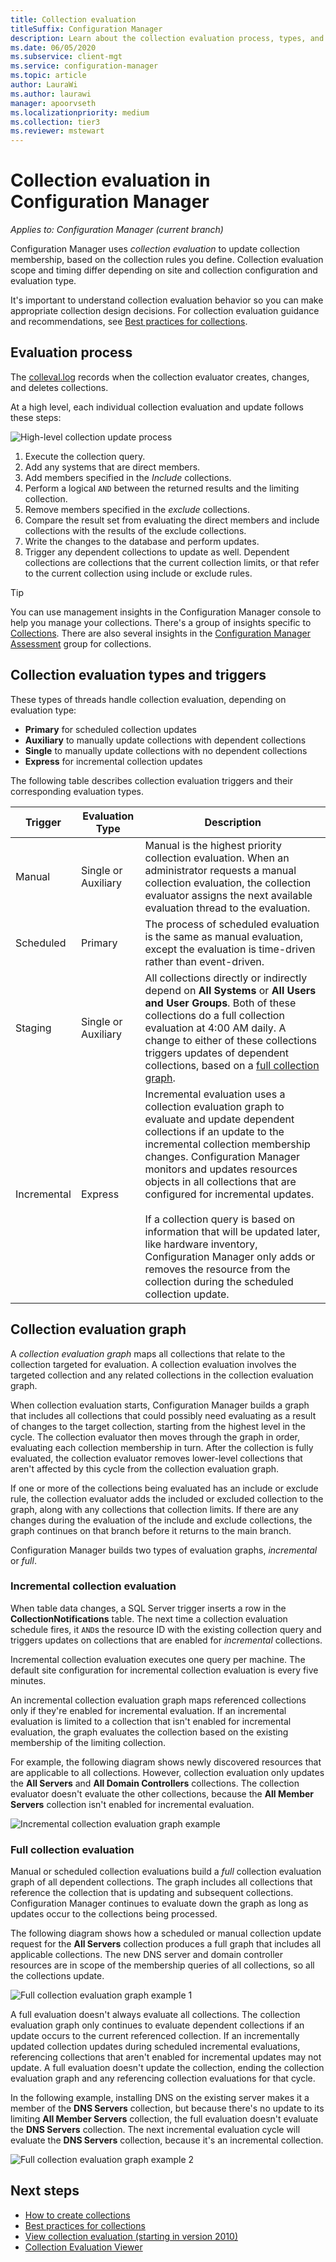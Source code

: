 ```yaml
---
title: Collection evaluation
titleSuffix: Configuration Manager
description: Learn about the collection evaluation process, types, and triggers. Understand the collection evaluation graph and hierarchy.
ms.date: 06/05/2020
ms.subservice: client-mgt
ms.service: configuration-manager
ms.topic: article
author: LauraWi
ms.author: laurawi
manager: apoorvseth
ms.localizationpriority: medium
ms.collection: tier3
ms.reviewer: mstewart
---
```


# Collection evaluation in Configuration Manager

*Applies to: Configuration Manager (current branch)*

Configuration Manager uses *collection evaluation* to update collection membership, based on the collection rules you define. Collection evaluation scope and timing differ depending on site and collection configuration and evaluation type.

It's important to understand collection evaluation behavior so you can make appropriate collection design decisions. For collection evaluation guidance and recommendations, see [Best practices for collections](best-practices-for-collections.md).

## Evaluation process

The [colleval.log](../../../plan-design/hierarchy/log-files.md#BKMK_ServerLogs) records when the collection evaluator creates, changes, and deletes collections.

At a high level, each individual collection evaluation and update follows these steps:

![High-level collection update process](media/high-level-collection-update-process.png)

1. Execute the collection query.
1. Add any systems that are direct members.
1. Add members specified in the *Include* collections.
1. Perform a logical `AND` between the returned results and the limiting collection.
1. Remove members specified in the *exclude* collections.
1. Compare the result set from evaluating the direct members and include collections with the results of the exclude collections.
1. Write the changes to the database and perform updates.
1. Trigger any dependent collections to update as well. Dependent collections are collections that the current collection limits, or that refer to the current collection using include or exclude rules.

> [!TIP]
> You can use management insights in the Configuration Manager console to help you manage your collections. There's a group of insights specific to [Collections](../../../servers/manage/management-insights.md#collections). There are also several insights in the [Configuration Manager Assessment](../../../servers/manage/management-insights.md#configuration-manager-assessment) group for collections.<!-- MEMDocs#967 -->

## Collection evaluation types and triggers

These types of threads handle collection evaluation, depending on evaluation type:

- **Primary** for scheduled collection updates
- **Auxiliary** to manually update collections with dependent collections
- **Single** to manually update collections with no dependent collections
- **Express** for incremental collection updates

The following table describes collection evaluation triggers and their corresponding evaluation types.

| Trigger | Evaluation Type | Description |
|---------|-----------------|-------------|
|Manual|Single or Auxiliary|Manual is the highest priority collection evaluation. When an administrator requests a manual collection evaluation, the collection evaluator assigns the next available evaluation thread to the evaluation.|
|Scheduled|Primary|The process of scheduled evaluation is the same as manual evaluation, except the evaluation is time-driven rather than event-driven.|
|Staging|Single or Auxiliary|All collections directly or indirectly depend on **All Systems** or **All Users and User Groups**. Both of these collections do a full collection evaluation at 4:00 AM daily. A change to either of these collections triggers updates of dependent collections, based on a [full collection graph](#collection-evaluation-graph).
|Incremental|Express|Incremental evaluation uses a collection evaluation graph to evaluate and update dependent collections if an update to the incremental collection membership changes. Configuration Manager monitors and updates resources objects in all collections that are configured for incremental updates.<br /><br />If a collection query is based on information that will be updated later, like hardware inventory, Configuration Manager only adds or removes the resource from the collection during the scheduled collection update.|

## Collection evaluation graph

A *collection evaluation graph* maps all collections that relate to the collection targeted for evaluation. A collection evaluation involves the targeted collection and any related collections in the collection evaluation graph.

When collection evaluation starts, Configuration Manager builds a graph that includes all collections that could possibly need evaluating as a result of changes to the target collection, starting from the highest level in the cycle. The collection evaluator then moves through the graph in order, evaluating each collection membership in turn. After the collection is fully evaluated, the collection evaluator removes lower-level collections that aren't affected by this cycle from the collection evaluation graph.

If one or more of the collections being evaluated has an include or exclude rule, the collection evaluator adds the included or excluded collection to the graph, along with any collections that collection limits. If there are any changes during the evaluation of the include and exclude collections, the graph continues on that branch before it returns to the main branch.

Configuration Manager builds two types of evaluation graphs, *incremental* or *full*.

### Incremental collection evaluation

When table data changes, a SQL Server trigger inserts a row in the **CollectionNotifications** table. The next time a collection evaluation schedule fires, it `AND`s the resource ID with the existing collection query and triggers updates on collections that are enabled for *incremental* collections.

Incremental collection evaluation executes one query per machine. The default site configuration for incremental collection evaluation is every five minutes.

An incremental collection evaluation graph maps referenced collections only if they're enabled for incremental evaluation. If an incremental evaluation is limited to a collection that isn't enabled for incremental evaluation, the graph evaluates the collection based on the existing membership of the limiting collection.

For example, the following diagram shows newly discovered resources that are applicable to all collections. However, collection evaluation only updates the **All Servers** and **All Domain Controllers** collections. The collection evaluator doesn't evaluate the other collections, because the **All Member Servers** collection isn't enabled for incremental evaluation.

![Incremental collection evaluation graph example](media/incremental-collection-evaluation-graph.png)

### Full collection evaluation

Manual or scheduled collection evaluations build a *full* collection evaluation graph of all dependent collections. The graph includes all collections that reference the collection that is updating and subsequent collections. Configuration Manager continues to evaluate down the graph as long as updates occur to the collections being processed.

The following diagram shows how a scheduled or manual collection update request for the **All Servers** collection produces a full graph that includes all applicable collections. The new DNS server and domain controller resources are in scope of the membership queries of all collections, so all the collections update.

![Full collection evaluation graph example 1](media/full-collection-evaluation-graph-1.png)

A full evaluation doesn't always evaluate all collections. The collection evaluation graph only continues to evaluate dependent collections if an update occurs to the current referenced collection. If an incrementally updated collection updates during scheduled incremental evaluations, referencing collections that aren't enabled for incremental updates may not update. A full evaluation doesn't update the collection, ending the collection evaluation graph and any referencing collection evaluations for that cycle.

In the following example, installing DNS on the existing server makes it a member of the **DNS Servers** collection, but because there's no update to its limiting **All Member Servers** collection, the full evaluation doesn't evaluate the **DNS Servers** collection. The next incremental evaluation cycle will evaluate the **DNS Servers** collection, because it's an incremental collection.

![Full collection evaluation graph example 2](media/full-collection-evaluation-graph-2.png)

## Next steps

- [How to create collections](create-collections.md)
- [Best practices for collections](best-practices-for-collections.md)
- [View collection evaluation (starting in version 2010)](collection-evaluation-view.md)
- [Collection Evaluation Viewer](../../../support/ceviewer.md)
